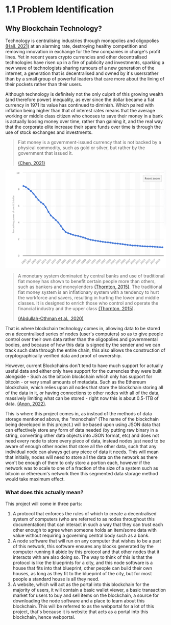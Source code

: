 # 1.1 Problem Identification

## Why Blockchain Technology?

Technology is centralising industries through monopolies and oligopolies [(Hall, 2021)](../reference-list.md) at an alarming rate, destroying healthy competition and removing innovation in exchange for the few companies in charge's profit lines. Yet in recent years crypto currencies and other decentralised technologies have risen up in a fire of publicity and investments, sparking a new wave of technologists sharing rumours of a new generation of the internet, a generation that is decentralised and owned by it's usersrather than by a small group of powerful leaders that care more about the lining of their pockets rather than their users.

Although technology is definitely not the only culprit of this growing wealth (and therefore power) inequality, as ever since the dollar became a fiat currency in 1971 its value has continued to diminish. Which paired with inflation being higher than that of interest rates means that the average working or middle class citizen who chooses to save their money in a bank is actually loosing money over time, rather than gaining it, and the real way that the corporate elite increase their spare funds over time is through the use of stock exchanges and investments.

> &#x20;Fiat money is a government-issued currency that is not backed by a physical commodity, such as gold or silver, but rather by the government that issued it.
>
> [(Chen, 2021)](../reference-list.md)

![The purchasing power of the US dollar relative to it's current value between 1965 and 2020 - (O’Neill, 2020)](<../.gitbook/assets/image (4) (1) (1) (1).png>)

> A monetary system dominated by central banks and use of traditional fiat money has shown to benefit certain people more than others, such as bankers and moneylenders [(Thornton, 2015)](../reference-list.md). The traditional fiat money system is an inflationary system with a tendency to hurt the workforce and savers, resulting in hurting the lower and middle classes. It is designed to enrich those who control and operate the financial industry and the upper class [(Thornton, 2015](../reference-list.md)).
>
> [(Abdullah-Othman et al., 2020)](../reference-list.md)

That is where blockchain technology comes in, allowing data to be stored on a decentralised series of nodes (user's computers) so as to give people control over their own data rather than the oligopolies and governmental bodies, and because of how this data is signed by the sender and we can track such data through the entire chain, this also allows the construction of cryptographically verified data and proof of ownership.&#x20;

However, current Blockchains don't tend to have much support for actually useful data and either only have support for the currencies they were built alongside - Such as the bitcoin blockchain which only has support for bitcoin _- <mark style="color:blue;"></mark>_ or very small amounts of metadata. Such as the Ethereum blockchain, which relies upon all nodes that store the blockchain storing all of the data in it, or having connections to other nodes with all of the data, massively limiting what can be stored - right now this is about 0.5-1TB of data. [(Anon, 2022)](../reference-list.md).

This is where this project comes in, as instead of the methods of data storage mentioned above, the "monochain" (The name of the blockchain being developed in this project.) will be based upon using JSON data that can effectively store any form of data needed (by putting raw binary in a string, converting other data objects into JSON format, etc) and does not need every node to store every piece of data, instead nodes just need to be aware of enough other nodes that store all the other data, such that any individual node can always get any piece of data it needs. This will mean that initially, nodes will need to store all the data on the network as there won't be enough of them to only store a portion each, however if the network was to scale to one of a fraction of the size of a system such as bitcoin or ethereum's network then this segmented data storage method would take maximum effect.

### What does this actually mean?

This project will come in three parts:

1. A protocol that enforces the rules of which to create a decentralised system of computers (who are referred to as nodes throughout this documentation) that can interact in such a way that they can trust each other enough to agree when someone holds an item/some data with value without requiring a governing central body such as a bank.
2. A node software that will run on any computer that wishes to be a part of this network, this software ensures any blocks generated by the computer running it abide by this protocol and that other nodes that it interacts with are also doing so. The way to think of this is that the protocol is like the blueprints for a city, and this node software is a house that fits into that blueprint, other people can build their own houses, as long as they fit to the blueprint of the city, but for most people a standard house is all they need.
3. A website, which will act as the portal into this blockchain for the majority of users, it will contain a basic wallet viewer, a basic transaction market for users to buy and sell items on the blockchain, a source for downloading the node software and a place to learn about this blockchain. This will be referred to as the webportal for a lot of this project, that's because it is website that acts as a portal into this blockchain, hence webportal.

